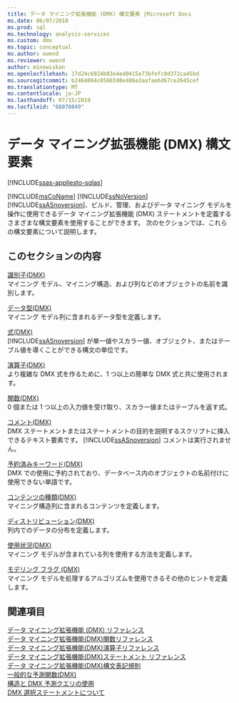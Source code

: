 ```yaml
---
title: データ マイニング拡張機能 (DMX) 構文要素 |Microsoft Docs
ms.date: 06/07/2018
ms.prod: sql
ms.technology: analysis-services
ms.custom: dmx
ms.topic: conceptual
ms.author: owend
ms.reviewer: owend
author: minewiskan
ms.openlocfilehash: 17d24c6924b03e4ed0415e73bfefc0d372ca45bd
ms.sourcegitcommit: b2464064c0566590e486a3aafae6d67ce2645cef
ms.translationtype: MT
ms.contentlocale: ja-JP
ms.lasthandoff: 07/15/2019
ms.locfileid: "68070849"
---
```

# <a name="data-mining-extensions-dmx-syntax-elements"></a>データ マイニング拡張機能 (DMX) 構文要素
[!INCLUDE[ssas-appliesto-sqlas](../includes/ssas-appliesto-sqlas.md)]

  [!INCLUDE[msCoName](../includes/msconame-md.md)] [!INCLUDE[ssNoVersion](../includes/ssnoversion-md.md)] [!INCLUDE[ssASnoversion](../includes/ssasnoversion-md.md)]、ビルド、管理、およびデータ マイニング モデルを操作に使用できるデータ マイニング拡張機能 (DMX) ステートメントを定義するさまざまな構文要素を使用することができます。 次のセクションでは、これらの構文要素について説明します。  
  
## <a name="in-this-section"></a>このセクションの内容  
 [識別子&#40;DMX&#41;](../dmx/identifiers-dmx.md)  
 マイニング モデル、マイニング構造、および列などのオブジェクトの名前を識別します。  
  
 [データ型&#40;DMX&#41;](../dmx/data-types-dmx.md)  
 マイニング モデル列に含まれるデータ型を定義します。  
  
 [式&#40;DMX&#41;](../dmx/expressions-dmx.md)  
 [!INCLUDE[ssASnoversion](../includes/ssasnoversion-md.md)] が単一値やスカラー値、オブジェクト、またはテーブル値を導くことができる構文の単位です。  
  
 [演算子&#40;DMX&#41;](../dmx/operators-dmx.md)  
 より複雑な DMX 式を作るために、1 つ以上の簡単な DMX 式と共に使用されます。  
  
 [関数&#40;DMX&#41;](../dmx/functions-dmx.md)  
 0 個または 1 つ以上の入力値を受け取り、スカラー値またはテーブルを返す式。  
  
 [コメント&#40;DMX&#41;](../dmx/comments-dmx.md)  
 DMX ステートメントまたはステートメントの目的を説明するスクリプトに挿入できるテキスト要素です。 [!INCLUDE[ssASnoversion](../includes/ssasnoversion-md.md)] コメントは実行されません。  
  
 [予約済みキーワード&#40;DMX&#41;](../dmx/reserved-keywords-dmx.md)  
 DMX での使用に予約されており、データベース内のオブジェクトの名前付けに使用できない単語です。  
  
 [コンテンツの種類&#40;DMX&#41;](../dmx/content-types-dmx.md)  
 マイニング構造列に含まれるコンテンツを定義します。  
  
 [ディストリビューション&#40;DMX&#41;](../dmx/distributions-dmx.md)  
 列内でのデータの分布を定義します。  
  
 [使用状況&#40;DMX&#41;](../dmx/usage-dmx.md)  
 マイニング モデルが含まれている列を使用する方法を定義します。  
  
 [モデリング フラグ (DMX)](../dmx/modeling-flags-dmx.md)  
 マイニング モデルを処理するアルゴリズムを使用できるその他のヒントを定義します。  
  
## <a name="see-also"></a>関連項目  
 [データ マイニング拡張機能 &#40;DMX&#41; リファレンス](../dmx/data-mining-extensions-dmx-reference.md)   
 [データ マイニング拡張機能&#40;DMX&#41;関数リファレンス](../dmx/data-mining-extensions-dmx-function-reference.md)   
 [データ マイニング拡張機能&#40;DMX&#41;演算子リファレンス](../dmx/data-mining-extensions-dmx-operator-reference.md)   
 [データ マイニング拡張機能&#40;DMX&#41;ステートメント リファレンス](../dmx/data-mining-extensions-dmx-statements.md)   
 [データ マイニング拡張機能&#40;DMX&#41;構文表記規則](../dmx/data-mining-extensions-dmx-syntax-conventions.md)   
 [一般的な予測関数&#40;DMX&#41;](../dmx/general-prediction-functions-dmx.md)   
 [構造と DMX 予測クエリの使用](../dmx/structure-and-usage-of-dmx-prediction-queries.md)   
 [DMX 選択ステートメントについて](../dmx/understanding-the-dmx-select-statement.md)  
  
  
